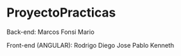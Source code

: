 # ProyectoPracticas

Back-end:
  Marcos
  Fonsi
  Mario

Front-end (ANGULAR):
  Rodrigo
  Diego
  Jose Pablo
  Kenneth


